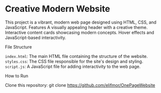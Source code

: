 # Creative Modern Website

This project is a vibrant, modern web page designed using HTML, CSS, and JavaScript.
Features
A visually appealing header with a creative theme.
Interactive content cards showcasing modern concepts.
Hover effects and JavaScript-based interactivity.

File Structure

 `index.html`: The main HTML file containing the structure of the website.
 `styles.css`: The CSS file responsible for the site's design and styling.
  `script.js`: A JavaScript file for adding interactivity to the web page.

How to Run

Clone this repository:
git clone https://github.com/elifmor/OnePageWebsite
